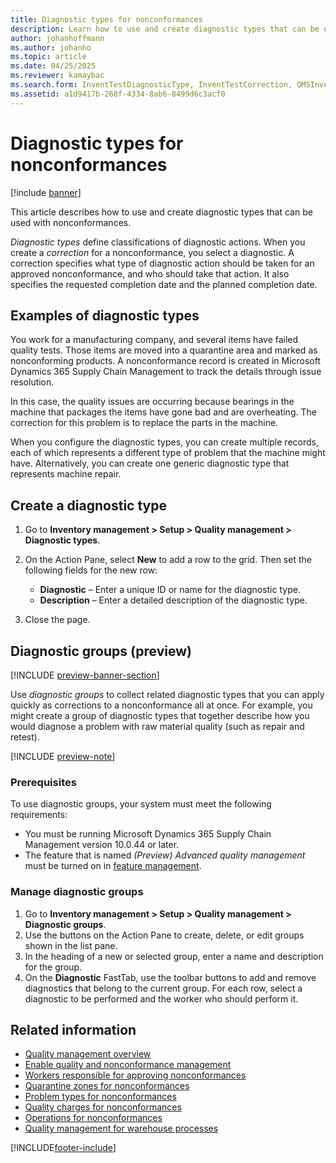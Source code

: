 ```yaml
---
title: Diagnostic types for nonconformances
description: Learn how to use and create diagnostic types that can be used with nonconformances, including examples of diagnostic types.
author: johanhoffmann
ms.author: johanho
ms.topic: article
ms.date: 04/25/2025
ms.reviewer: kamaybac
ms.search.form: InventTestDiagnosticType, InventTestCorrection, QMSInventTestDiagnosticGroup
ms.assetid: a1d9417b-268f-4334-8ab6-8499d6c3acf0
---
```


# Diagnostic types for nonconformances

[!include [banner](../includes/banner.md)]

This article describes how to use and create diagnostic types that can be used with nonconformances.

*Diagnostic types* define classifications of diagnostic actions. When you create a *correction* for a nonconformance, you select a diagnostic. A correction specifies what type of diagnostic action should be taken for an approved nonconformance, and who should take that action. It also specifies the requested completion date and the planned completion date.

## Examples of diagnostic types

You work for a manufacturing company, and several items have failed quality tests. Those items are moved into a quarantine area and marked as nonconforming products. A nonconformance record is created in Microsoft Dynamics 365 Supply Chain Management to track the details through issue resolution.

In this case, the quality issues are occurring because bearings in the machine that packages the items have gone bad and are overheating. The correction for this problem is to replace the parts in the machine.

When you configure the diagnostic types, you can create multiple records, each of which represents a different type of problem that the machine might have. Alternatively, you can create one generic diagnostic type that represents machine repair.

## Create a diagnostic type

1. Go to **Inventory management \> Setup \> Quality management \> Diagnostic types**.
1. On the Action Pane, select **New** to add a row to the grid. Then set the following fields for the new row:

    - **Diagnostic** – Enter a unique ID or name for the diagnostic type.
    - **Description** – Enter a detailed description of the diagnostic type.

1. Close the page.

## Diagnostic groups (preview)

[!INCLUDE [preview-banner-section](~/../shared-content/shared/preview-includes/preview-banner-section.md)]
<!-- KFM: preview until further notice -->

Use *diagnostic groups* to collect related diagnostic types that you can apply quickly as corrections to a nonconformance all at once. For example, you might create a group of diagnostic types that together describe how you would diagnose a problem with raw material quality (such as repair and retest).

[!INCLUDE [preview-note](~/../shared-content/shared/preview-includes/preview-note-d365.md)]

### Prerequisites

To use diagnostic groups, your system must meet the following requirements:

- You must be running Microsoft Dynamics 365 Supply Chain Management version 10.0.44 or later.
- The feature that is named *(Preview) Advanced quality management* must be turned on in [feature management](../../fin-ops-core/fin-ops/get-started/feature-management/feature-management-overview.md).

### Manage diagnostic groups

1. Go to **Inventory management \> Setup \> Quality management \> Diagnostic groups**.
1. Use the buttons on the Action Pane to create, delete, or edit groups shown in the list pane.
1. In the heading of a new or selected group, enter a name and description for the group.
1. On the **Diagnostic** FastTab, use the toolbar buttons to add and remove diagnostics that belong to the current group. For each row, select a diagnostic to be performed and the worker who should perform it.

## Related information

- [Quality management overview](quality-management-processes.md)
- [Enable quality and nonconformance management](enable-quality-management.md)
- [Workers responsible for approving nonconformances](quality-responsible-workers.md)
- [Quarantine zones for nonconformances](quality-quarantine-zones.md)
- [Problem types for nonconformances](quality-problem-types.md)
- [Quality charges for nonconformances](quality-charges.md)
- [Operations for nonconformances](quality-operations.md)
- [Quality management for warehouse processes](quality-management-for-warehouses-processes.md)

[!INCLUDE[footer-include](../../includes/footer-banner.md)]

